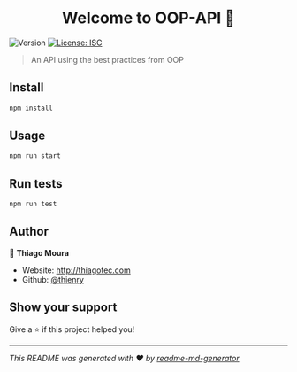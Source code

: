 <h1 align="center">Welcome to OOP-API 👋</h1>
<p>
  <img alt="Version" src="https://img.shields.io/badge/version-1.0.0-blue.svg?cacheSeconds=2592000" />
  <a href="#" target="_blank">
    <img alt="License: ISC" src="https://img.shields.io/badge/License-ISC-yellow.svg" />
  </a>
</p>

> An API using the best practices from OOP

## Install

```sh
npm install
```

## Usage

```sh
npm run start
```

## Run tests

```sh
npm run test
```

## Author

👤 **Thiago Moura**

* Website: http://thiagotec.com
* Github: [@thienry](https://github.com/thienry)

## Show your support

Give a ⭐️ if this project helped you!

***
_This README was generated with ❤️ by [readme-md-generator](https://github.com/kefranabg/readme-md-generator)_